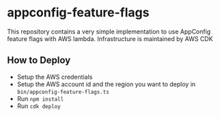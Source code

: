 # appconfig-feature-flags

This repository contains a very simple implementation to use AppConfig feature flags with AWS lambda. Infrastructure is maintained by AWS CDK

## How to Deploy
- Setup the AWS credentials
- Setup the AWS account id and the region you want to deploy in `bin/appconfig-feature-flags.ts`
- Run `npm install`
- Run `cdk deploy`